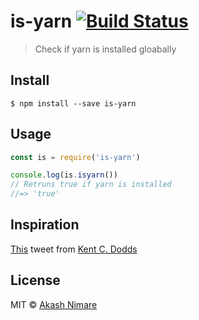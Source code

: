 # is-yarn [![Build Status](https://travis-ci.org/akashnimare/is-yarn.svg?branch=master)](https://travis-ci.org/akashnimare/is-yarn)

> Check if yarn is installed gloabally

## Install

```
$ npm install --save is-yarn
```

## Usage

```js
const is = require('is-yarn')

console.log(is.isyarn())
// Retruns true if yarn is installed
//=> 'true'
```

## Inspiration
[This](https://twitter.com/kentcdodds/status/788218953768116224) tweet from [Kent C. Dodds](https://github.com/kentcdodds)

## License

MIT © [Akash Nimare](http://akashnimare.in)
